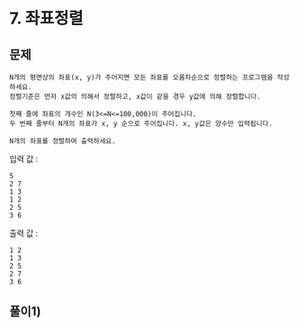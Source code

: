 # 7. 좌표정렬
## 문제
```
N개의 평면상의 좌표(x, y)가 주어지면 모든 좌표를 오름차순으로 정렬하는 프로그램을 작성하세요.
정렬기준은 먼저 x값의 의해서 정렬하고, x값이 같을 경우 y값에 의해 정렬합니다.

첫째 줄에 좌표의 개수인 N(3<=N<=100,000)이 주어집니다.
두 번째 줄부터 N개의 좌표가 x, y 순으로 주어집니다. x, y값은 양수만 입력됩니다.

N개의 좌표를 정렬하여 출력하세요.

```

입력 값 :
```
5
2 7
1 3
1 2
2 5
3 6
```

출력 값 : 
```
1 2
1 3
2 5
2 7
3 6
```


## 풀이1)